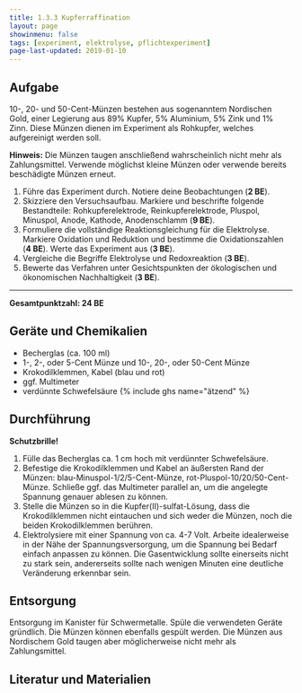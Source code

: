 ```yaml
---
title: 1.3.3 Kupferraffination
layout: page
showinmenu: false
tags: [experiment, elektrolyse, pflichtexperiment]
page-last-updated: 2019-01-10
---
```


## Aufgabe

10-, 20- und 50-Cent-Münzen bestehen aus sogenanntem Nordischen Gold, einer Legierung aus 89% Kupfer, 5% Aluminium, 5% Zink und 1% Zinn. Diese Münzen dienen im Experiment als Rohkupfer, welches aufgereinigt werden soll.

**Hinweis:** Die Münzen taugen anschließend wahrscheinlich nicht mehr als Zahlungsmittel. Verwende möglichst kleine Münzen oder verwende bereits beschädigte Münzen erneut.

1. Führe das Experiment durch. Notiere deine Beobachtungen (**2 BE**).
2. Skizziere den Versuchsaufbau. Markiere und beschrifte folgende Bestandteile: Rohkupferelektrode, Reinkupferelektrode, Pluspol, Minuspol, Anode, Kathode, Anodenschlamm (**9 BE**).
3. Formuliere die vollständige Reaktionsgleichung für die Elektrolyse. Markiere Oxidation und Reduktion und bestimme die Oxidationszahlen (**4 BE**). Werte das Experiment aus (**3 BE**).
4. Vergleiche die Begriffe Elektrolyse und Redoxreaktion (**3 BE**).
5. Bewerte das Verfahren unter Gesichtspunkten der ökologischen und ökonomischen Nachhaltigkeit (**3 BE**).

---

**Gesamtpunktzahl: 24 BE**

## Geräte und Chemikalien

- Becherglas (ca. 100 ml)
- 1-, 2-, oder 5-Cent Münze und 10-, 20-, oder 50-Cent Münze
- Krokodilklemmen, Kabel (blau und rot)
- ggf. Multimeter
- verdünnte Schwefelsäure {% include ghs name="ätzend" %} 

## Durchführung

**Schutzbrille!**

1. Fülle das Becherglas ca. 1 cm hoch mit verdünnter Schwefelsäure.
2. Befestige die Krokodilklemmen und Kabel an äußersten Rand der Münzen: blau-Minuspol-1/2/5-Cent-Münze, rot-Pluspol-10/20/50-Cent-Münze. Schließe ggf. das Multimeter parallel an, um die angelegte Spannung genauer ablesen zu können.
3. Stelle die Münzen so in die Kupfer(II)-sulfat-Lösung, dass die Krokodilklemmen nicht eintauchen und sich weder die Münzen, noch die beiden Krokodilklemmen berühren.
4. Elektrolysiere mit einer Spannung von ca. 4-7 Volt. Arbeite idealerweise in der Nähe der Spannungsversorgung, um die Spannung bei Bedarf einfach anpassen zu können. Die Gasentwicklung sollte einerseits nicht zu stark sein, andererseits sollte nach wenigen Minuten eine deutliche Veränderung erkennbar sein.

## Entsorgung

Entsorgung im Kanister für Schwermetalle. Spüle die verwendeten Geräte gründlich. Die Münzen können ebenfalls gespült werden. Die Münzen aus Nordischem Gold taugen aber möglicherweise nicht mehr als Zahlungsmittel.

## Literatur und Materialien
